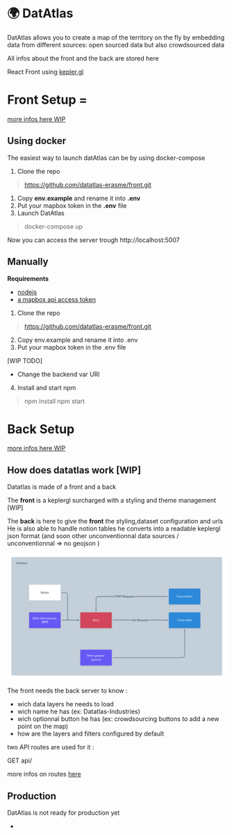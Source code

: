 # 🌍 DatAtlas
DatAtlas allows you to create a map of the territory on the fly by embedding data from different sources: open sourced data but also crowdsourced data

All infos about the front and the back are stored here


React Front  using [kepler.gl]()



# Front Setup =

[more infos here WIP](docs/front.md)

##  Using docker
The easiest way to launch datAtlas can be by using docker-compose

1. Clone the repo 
> https://github.com/datatlas-erasme/front.git

1. Copy **env.example** and rename it into **.env**
2. Put your mapbox token in the **.env** file
3. Launch DatAtlas
> docker-compose up

Now you can access the server trough http://localhost:5007

## Manually

**Requirements**
- [nodejs](https://nodejs.org/en/)
- [a mapbox api access token](https://docs.mapbox.com/help/glossary/access-token/)

1. Clone the repo 
> https://github.com/datatlas-erasme/front.git

2. Copy env.example and rename it into .env
3. Put your mapbox token in the .env file

[WIP TODO]
- Change the backend var URl

4. Install and start npm
> npm install
> npm start


# Back Setup

[more infos here WIP](docs/back.md)


## How does datatlas work [WIP]

Datatlas is made of a front and a back

The **front** is a keplergl surcharged with a styling and theme management [WIP]

The **back** is here to give the **front** the styling,dataset configuration and urls
He is also able to handle notion tables he converts into a readable keplergl json format (and soon other unconventionnal data sources / unconventionnal => no geojson )

![instance diagram](docs/medias/instance_diagram.png)

The front needs the back server to know :
- wich data layers he needs to load
- wich name he has (ex: Datatlas-Industries)
- wich optionnal button he has (ex: crowdsourcing buttons to add a new point on the map) 
- how are the layers and filters configured by default

two API routes are used for it : 

GET api/

more infos on routes [here](docs/back.md)


## Production
DatAtlas is not ready for production yet

-